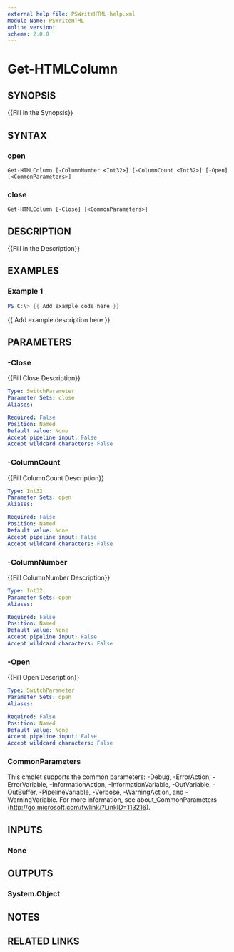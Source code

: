 ```yaml
---
external help file: PSWriteHTML-help.xml
Module Name: PSWriteHTML
online version:
schema: 2.0.0
---
```


# Get-HTMLColumn

## SYNOPSIS
{{Fill in the Synopsis}}

## SYNTAX

### open
```
Get-HTMLColumn [-ColumnNumber <Int32>] [-ColumnCount <Int32>] [-Open] [<CommonParameters>]
```

### close
```
Get-HTMLColumn [-Close] [<CommonParameters>]
```

## DESCRIPTION
{{Fill in the Description}}

## EXAMPLES

### Example 1
```powershell
PS C:\> {{ Add example code here }}
```

{{ Add example description here }}

## PARAMETERS

### -Close
{{Fill Close Description}}

```yaml
Type: SwitchParameter
Parameter Sets: close
Aliases:

Required: False
Position: Named
Default value: None
Accept pipeline input: False
Accept wildcard characters: False
```

### -ColumnCount
{{Fill ColumnCount Description}}

```yaml
Type: Int32
Parameter Sets: open
Aliases:

Required: False
Position: Named
Default value: None
Accept pipeline input: False
Accept wildcard characters: False
```

### -ColumnNumber
{{Fill ColumnNumber Description}}

```yaml
Type: Int32
Parameter Sets: open
Aliases:

Required: False
Position: Named
Default value: None
Accept pipeline input: False
Accept wildcard characters: False
```

### -Open
{{Fill Open Description}}

```yaml
Type: SwitchParameter
Parameter Sets: open
Aliases:

Required: False
Position: Named
Default value: None
Accept pipeline input: False
Accept wildcard characters: False
```

### CommonParameters
This cmdlet supports the common parameters: -Debug, -ErrorAction, -ErrorVariable, -InformationAction, -InformationVariable, -OutVariable, -OutBuffer, -PipelineVariable, -Verbose, -WarningAction, and -WarningVariable. For more information, see about_CommonParameters (http://go.microsoft.com/fwlink/?LinkID=113216).

## INPUTS

### None

## OUTPUTS

### System.Object
## NOTES

## RELATED LINKS

